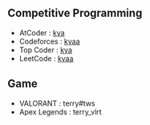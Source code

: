 ## Competitive Programming
- AtCoder : [kya](https://atcoder.jp/users/kya)
- Codeforces : [kyaa](https://codeforces.com/profile/kyaa)
- Top Coder : [kya](https://www.topcoder.com/members/kya)
- LeetCode : [kyaa](https://leetcode.com/kyaa/)

## Game
- VALORANT : terry#tws
- Apex Legends : terry_vlrt
